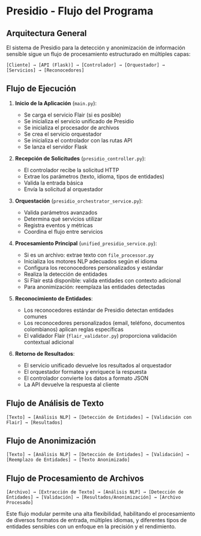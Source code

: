 # Presidio - Flujo del Programa

## Arquitectura General

El sistema de Presidio para la detección y anonimización de información sensible sigue un flujo de procesamiento estructurado en múltiples capas:

```mermaid
[Cliente] → [API (Flask)] → [Controlador] → [Orquestador] → [Servicios] → [Reconocedores]
```

## Flujo de Ejecución

1. **Inicio de la Aplicación** (`main.py`):
   - Se carga el servicio Flair (si es posible)
   - Se inicializa el servicio unificado de Presidio
   - Se inicializa el procesador de archivos
   - Se crea el servicio orquestador
   - Se inicializa el controlador con las rutas API
   - Se lanza el servidor Flask

2. **Recepción de Solicitudes** (`presidio_controller.py`):
   - El controlador recibe la solicitud HTTP
   - Extrae los parámetros (texto, idioma, tipos de entidades)
   - Valida la entrada básica
   - Envía la solicitud al orquestador

3. **Orquestación** (`presidio_orchestrator_service.py`):
   - Valida parámetros avanzados
   - Determina qué servicios utilizar
   - Registra eventos y métricas
   - Coordina el flujo entre servicios

4. **Procesamiento Principal** (`unified_presidio_service.py`):
   - Si es un archivo: extrae texto con `file_processor.py`
   - Inicializa los motores NLP adecuados según el idioma
   - Configura los reconocedores personalizados y estándar
   - Realiza la detección de entidades
   - Si Flair está disponible: valida entidades con contexto adicional
   - Para anonimización: reemplaza las entidades detectadas

5. **Reconocimiento de Entidades**:
   - Los reconocedores estándar de Presidio detectan entidades comunes
   - Los reconocedores personalizados (email, teléfono, documentos colombianos) aplican reglas específicas
   - El validador Flair (`flair_validator.py`) proporciona validación contextual adicional

6. **Retorno de Resultados**:
   - El servicio unificado devuelve los resultados al orquestador
   - El orquestador formatea y enriquece la respuesta
   - El controlador convierte los datos a formato JSON
   - La API devuelve la respuesta al cliente

## Flujo de Análisis de Texto

```mermaid
[Texto] → [Análisis NLP] → [Detección de Entidades] → [Validación con Flair] → [Resultados]
```

## Flujo de Anonimización

```mermaid
[Texto] → [Análisis NLP] → [Detección de Entidades] → [Validación] → [Reemplazo de Entidades] → [Texto Anonimizado]
```

## Flujo de Procesamiento de Archivos

```mermaid
[Archivo] → [Extracción de Texto] → [Análisis NLP] → [Detección de Entidades] → [Validación] → [Resultados/Anonimización] → [Archivo Procesado]
```

Este flujo modular permite una alta flexibilidad, habilitando el procesamiento de diversos formatos de entrada, múltiples idiomas, y diferentes tipos de entidades sensibles con un enfoque en la precisión y el rendimiento.
